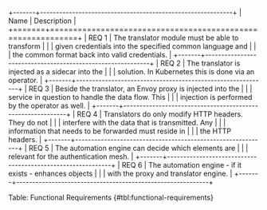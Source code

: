 +-------+------------------------------------------------------------+
| Name  |                        Description                         |
+=======+============================================================+
| REQ 1 | The translator module must be able to transform            |
|       | given credentials into the specified common language and   |
|       | the common format back into valid credentials.             |
+-------+------------------------------------------------------------+
| REQ 2 | The translator is injected as a sidecar into the           |
|       | solution. In Kubernetes this is done via an operator.      |
+-------+------------------------------------------------------------+
| REQ 3 | Beside the translator, an Envoy proxy is injected into the |
|       | service in question to handle the data flow. This          |
|       | injection is performed by the operator as well.            |
+-------+------------------------------------------------------------+
| REQ 4 | Translators do only modify HTTP headers. They do not       |
|       | interfere with the data that is transmitted. Any           |
|       | information that needs to be forwarded must reside in      |
|       | the HTTP headers.                                          |
+-------+------------------------------------------------------------+
| REQ 5 | The automation engine can decide which elements are        |
|       | relevant for the authentication mesh.                      |
+-------+------------------------------------------------------------+
| REQ 6 | The automation engine - if it exists - enhances objects    |
|       | with the proxy and translator engine.                      |
+-------+------------------------------------------------------------+

Table: Functional Requirements {#tbl:functional-requirements}
